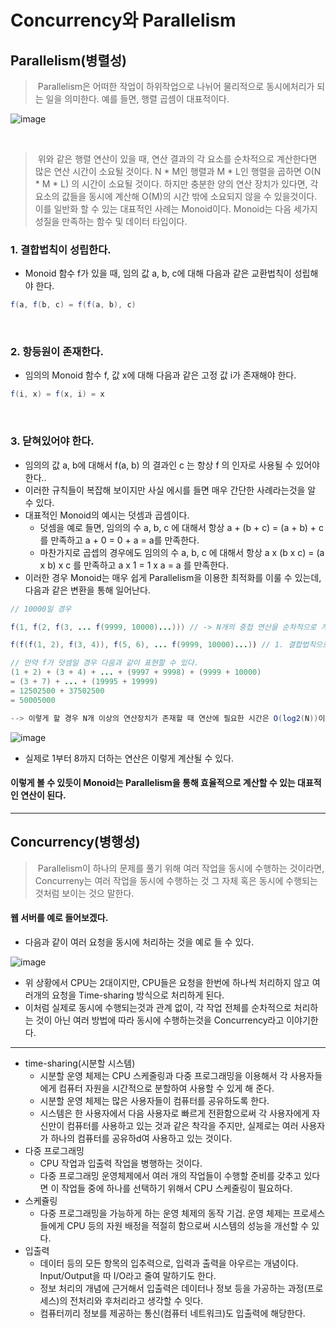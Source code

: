 # Concurrency와 Parallelism

## Parallelism(병렬성)
> &nbsp;Parallelism은 어떠한 작업이 하위작업으로 나뉘어 물리적으로 동시에처리가 되는 일을 의미한다.
> 예를 들면, 행렬 곱셈이 대표적이다.

![image](https://user-images.githubusercontent.com/74396651/199500462-9519e363-709e-47ce-acc8-0413dd9527b8.png)

<br>

> &nbsp;위와 같은 행렬 연산이 있을 때, 연산 결과의 각 요소를 순차적으로 계산한다면 많은 연산 시간이 소요될 것이다. N * M인 행렬과 M * L인 행렬을 곱하면 O(N * M * L) 의 시간이 소요될 것이다. 하지만 충분한 양의 연산 장치가 있다면, 각 요소의 값들을 동시에 계산해 O(M)의 시간 밖에 소요되지 않을 수 있을것이다. 이를 일반화 할 수 있는 대표적인 사례는 Monoid이다. Monoid는 다음 세가지 성질을 만족하는 함수 및 데이터 타입이다.

### 1. 결합법칙이 성립한다.
- Monoid 함수 f가 있을 때, 임의 값 a, b, c에 대해 다음과 같은 교환법칙이 성립해야 한다.
```java
f(a, f(b, c) = f(f(a, b), c)
```

<br>

### 2. 항등원이 존재한다.
- 임의의 Monoid 함수 f, 값 x에 대해 다음과 같은 고정 값 i가 존재해야 한다.
```java
f(i, x) = f(x, i) = x
```

<br>

### 3. 닫혀있어야 한다.
- 임의의 값 a, b에 대해서 f(a, b) 의 결과인 c 는 항상 f 의 인자로 사용될 수 있어야한다..
- 이러한 규칙들이 복잡해 보이지만 사실 에시를 들면 매우 간단한 사례라는것을 알 수 있다.
- 대표적인 Monoid의 예시는 덧셈과 곱셈이다.
   - 덧셈을 예로 들면, 임의의 수 a, b, c 에 대해서 항상 a + (b + c) = (a + b) + c 를 만족하고 a + 0 = 0 + a = a를 만족한다.
   - 마찬가지로 곱셉의 경우에도 임의의 수 a, b, c 에 대해서 항상 a x (b x c) = (a x b) x c 를 만족하고 a x 1 = 1 x a = a 를 만족한다.
- 이러한 경우 Monoid는 매우 쉽게 Parallelism을 이용한 최적화를 이룰 수 있는데, 다음과 같은 변환을 통해 일어난다.
```java
// 10000일 경우

f(1, f(2, f(3, ... f(9999, 10000)...))) // -> N개의 중첩 연산을 순차적으로 계산할 경우 O(N) 연산시간이 소요될 것이다.

f(f(f(1, 2), f(3, 4)), f(5, 6), ... f(9999, 10000)...)) // 1. 결합법칙으로 바꿀 수 있다.

// 만약 f가 덧셈일 경우 다음과 같이 표현할 수 있다.
(1 + 2) + (3 + 4) + ... + (9997 + 9998) + (9999 + 10000)
= (3 + 7) + ... + (19995 + 19999)
= 12502500 + 37502500
= 50005000

--> 이렇게 할 경우 N개 이상의 연산장치가 존재할 때 연산에 필요한 시간은 O(log2(N))이 된다.

```

![image](https://user-images.githubusercontent.com/74396651/199507048-c22fe086-f7a7-4ca3-b015-e215d2a4e136.png)

- 실제로 1부터 8까지 더하는 연산은 이렇게 계산될 수 있다.

#### 이렇게 볼  수 있듯이 Monoid는 Parallelism을 통해 효율적으로 계산할 수 있는 대표적인 연산이 된다.

<hr>

## Concurrency(병행성)
> &nbsp;Parallelism이 하나의 문제를 풀기 위해 여러 작업을 동시에 수행하는 것이라면, Concurreny는 여러 작업을 동시에 수행하는 것 그 자체 혹은 동시에 수행되는 것처럼 보이는 것으 말한다.

#### 웹 서버를 예로 들어보겠다.
- 다음과 같이 여러 요청을 동시에 처리하는 것을 예로 들 수 있다.

![image](https://user-images.githubusercontent.com/74396651/199508765-6afda1f2-a5b0-4e59-a2fd-56a8f10a643a.png)

- 위 상황에서 CPU는 2대이지만, CPU들은 요청을 한번에 하나씩 처리하지 않고 여러개의 요청을 Time-sharing 방식으로 처리하게 된다. 
- 이처럼 실제로 동시에 수행되는것과 관계 없이, 각 작업 전체를 순차적으로 처리하는 것이 아닌 여러 방법에 따라 동시에 수행하는것을 Concurrency라고 이야기한다.

<hr>

- time-sharing(시분할 시스템)
    - 시분할 운영 체제는 CPU 스케줄링과 다중 프로그래밍을 이용해서 각 사용자들에게 컴퓨터 자원을 시간적으로 분할하여 사용할 수 있게 해 준다. 
    - 시분할 운영 체제는 많은 사용자들이 컴퓨터를 공유하도록 한다. 
    - 시스템은 한 사용자에서 다음 사용자로 빠르게 전환함으로써 각 사용자에게 자신만이 컴퓨터를 사용하고 있는 것과 같은 착각을 주지만, 실제로는 여러 사용자가 하나의 컴퓨터를 공유하d여 사용하고 있는 것이다.
- 다중 프로그래밍
    - CPU 작업과 입출력 작업을 병행하는 것이다. 
    - 다중 프로그래밍 운영체제에서 여러 개의 작업들이 수행할 준비를 갖추고 있다면 이 작업들 중에 하나를 선택하기 위해서 CPU 스케줄링이 필요하다.
- 스케쥴링
    - 다중 프로그래밍을 가능하게 하는 운영 체제의 동작 기겁. 운영 체제는 프로세스들에게 CPU 등의 자원 배정을 적절히 함으로써 시스템의 성능을 개선할 수 있다.
- 입출력 
    -  데이터 등의 모든 항목의 입추력으로, 입력과 출력을 아우르는 개념이다. Input/Output을 따 I/O라고 줄여 말하기도 한다. 
    -  정보 처리의 개념에 근거해서 입출력은 데이터나 정보 등을 가공하는 과정(프로세스)의 전처리와 후처리라고 생각할 수 잇다.
    -  컴퓨터끼리 정보를 제공하는 통신(컴퓨터 네트워크)도 입출력에 해당한다.

